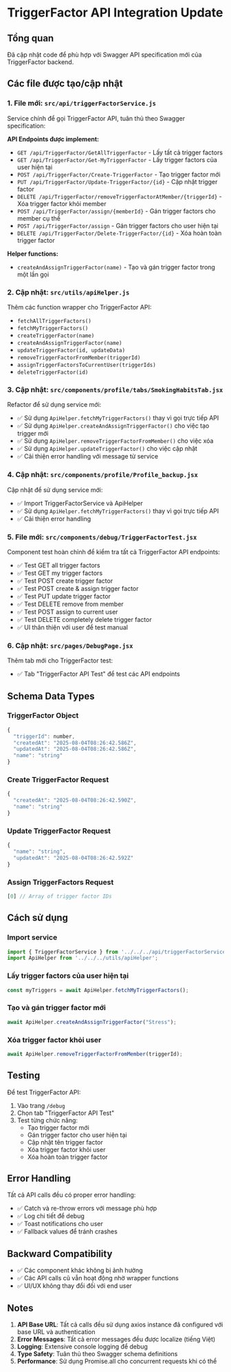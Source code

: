 # TriggerFactor API Integration Update

## Tổng quan
Đã cập nhật code để phù hợp với Swagger API specification mới của TriggerFactor backend.

## Các file được tạo/cập nhật

### 1. File mới: `src/api/triggerFactorService.js`
Service chính để gọi TriggerFactor API, tuân thủ theo Swagger specification:

**API Endpoints được implement:**
- `GET /api/TriggerFactor/GetAllTriggerFactor` - Lấy tất cả trigger factors
- `GET /api/TriggerFactor/Get-MyTriggerFactor` - Lấy trigger factors của user hiện tại
- `POST /api/TriggerFactor/Create-TriggerFactor` - Tạo trigger factor mới
- `PUT /api/TriggerFactor/Update-TriggerFactor/{id}` - Cập nhật trigger factor
- `DELETE /api/TriggerFactor/removeTriggerFactorAtMember/{triggerId}` - Xóa trigger factor khỏi member
- `POST /api/TriggerFactor/assign/{memberId}` - Gán trigger factors cho member cụ thể
- `POST /api/TriggerFactor/assign` - Gán trigger factors cho user hiện tại
- `DELETE /api/TriggerFactor/Delete-TriggerFactor/{id}` - Xóa hoàn toàn trigger factor

**Helper functions:**
- `createAndAssignTriggerFactor(name)` - Tạo và gán trigger factor trong một lần gọi

### 2. Cập nhật: `src/utils/apiHelper.js`
Thêm các function wrapper cho TriggerFactor API:
- `fetchAllTriggerFactors()`
- `fetchMyTriggerFactors()`
- `createTriggerFactor(name)`
- `createAndAssignTriggerFactor(name)`
- `updateTriggerFactor(id, updateData)`
- `removeTriggerFactorFromMember(triggerId)`
- `assignTriggerFactorsToCurrentUser(triggerIds)`
- `deleteTriggerFactor(id)`

### 3. Cập nhật: `src/components/profile/tabs/SmokingHabitsTab.jsx`
Refactor để sử dụng service mới:
- ✅ Sử dụng `ApiHelper.fetchMyTriggerFactors()` thay vì gọi trực tiếp API
- ✅ Sử dụng `ApiHelper.createAndAssignTriggerFactor()` cho việc tạo trigger mới
- ✅ Sử dụng `ApiHelper.removeTriggerFactorFromMember()` cho việc xóa
- ✅ Sử dụng `ApiHelper.updateTriggerFactor()` cho việc cập nhật
- ✅ Cải thiện error handling với message từ service

### 4. Cập nhật: `src/components/profile/Profile_backup.jsx`
Cập nhật để sử dụng service mới:
- ✅ Import TriggerFactorService và ApiHelper
- ✅ Sử dụng `ApiHelper.fetchMyTriggerFactors()` thay vì gọi trực tiếp API
- ✅ Cải thiện error handling

### 5. File mới: `src/components/debug/TriggerFactorTest.jsx`
Component test hoàn chỉnh để kiểm tra tất cả TriggerFactor API endpoints:
- ✅ Test GET all trigger factors
- ✅ Test GET my trigger factors  
- ✅ Test POST create trigger factor
- ✅ Test POST create & assign trigger factor
- ✅ Test PUT update trigger factor
- ✅ Test DELETE remove from member
- ✅ Test POST assign to current user
- ✅ Test DELETE completely delete trigger factor
- ✅ UI thân thiện với user để test manual

### 6. Cập nhật: `src/pages/DebugPage.jsx`
Thêm tab mới cho TriggerFactor test:
- ✅ Tab "TriggerFactor API Test" để test các API endpoints

## Schema Data Types

### TriggerFactor Object
```javascript
{
  "triggerId": number,
  "createdAt": "2025-08-04T08:26:42.586Z",
  "updatedAt": "2025-08-04T08:26:42.586Z", 
  "name": "string"
}
```

### Create TriggerFactor Request
```javascript
{
  "createdAt": "2025-08-04T08:26:42.590Z",
  "name": "string"
}
```

### Update TriggerFactor Request
```javascript
{
  "name": "string",
  "updatedAt": "2025-08-04T08:26:42.592Z"
}
```

### Assign TriggerFactors Request
```javascript
[0] // Array of trigger factor IDs
```

## Cách sử dụng

### Import service
```javascript
import { TriggerFactorService } from '../../../api/triggerFactorService';
import ApiHelper from '../../../utils/apiHelper';
```

### Lấy trigger factors của user hiện tại
```javascript
const myTriggers = await ApiHelper.fetchMyTriggerFactors();
```

### Tạo và gán trigger factor mới
```javascript
await ApiHelper.createAndAssignTriggerFactor("Stress");
```

### Xóa trigger factor khỏi user
```javascript
await ApiHelper.removeTriggerFactorFromMember(triggerId);
```

## Testing

Để test TriggerFactor API:
1. Vào trang `/debug` 
2. Chọn tab "TriggerFactor API Test"
3. Test từng chức năng:
   - Tạo trigger factor mới
   - Gán trigger factor cho user hiện tại
   - Cập nhật tên trigger factor
   - Xóa trigger factor khỏi user
   - Xóa hoàn toàn trigger factor

## Error Handling

Tất cả API calls đều có proper error handling:
- ✅ Catch và re-throw errors với message phù hợp
- ✅ Log chi tiết để debug
- ✅ Toast notifications cho user
- ✅ Fallback values để tránh crashes

## Backward Compatibility

- ✅ Các component khác không bị ảnh hưởng
- ✅ Các API calls cũ vẫn hoạt động nhờ wrapper functions
- ✅ UI/UX không thay đổi đối với end user

## Notes

1. **API Base URL**: Tất cả calls đều sử dụng axios instance đã configured với base URL và authentication
2. **Error Messages**: Tất cả error messages đều được localize (tiếng Việt)
3. **Logging**: Extensive console logging để debug
4. **Type Safety**: Tuân thủ theo Swagger schema definitions
5. **Performance**: Sử dụng Promise.all cho concurrent requests khi có thể
